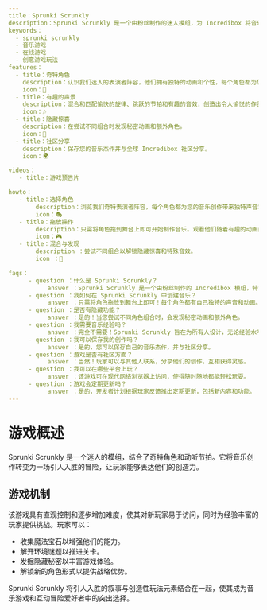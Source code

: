 ```yaml
---
title：Sprunki Scrunkly  
description：Sprunki Scrunkly 是一个由粉丝制作的迷人模组，为 Incredibox 将音乐创作转变为一场奇幻冒险。玩家可以探索迷人的角色和动听的节拍，为所有水平的音乐爱好者创造一个独特的游乐场。  
keywords：  
  - sprunki scrunkly  
  - 音乐游戏  
  - 在线游戏  
  - 创意游戏玩法  
features：  
  - title：奇特角色  
    description：认识我们迷人的表演者阵容，他们拥有独特的动画和个性，每个角色都为您的创作带来独特的音乐循环。  
    icon：🌟  
  - title：有趣的声景  
    description：混合和匹配愉快的旋律、跳跃的节拍和有趣的音效，创造出令人愉悦的作品。  
    icon：🎶  
  - title：隐藏惊喜  
    description：在尝试不同组合时发现秘密动画和额外角色。  
    icon：🎉  
  - title：社区分享  
    description：保存您的音乐杰作并与全球 Incredibox 社区分享。  
    icon：🌍  

videos：
   - title：游戏预告片  

howto：
   - title：选择角色  
      　description：浏览我们奇特表演者阵容，每个角色都为您的音乐创作带来独特声音和动画。  
      　icon：🎭  
   - title：拖放操作   
      　description：只需将角色拖到舞台上即可开始制作音乐。观看他们随着有趣的动画而生动起来。    
      　icon：🎮   
   - title：混合与发现   
      　description ：尝试不同组合以解锁隐藏惊喜和特殊音效。    
      　icon ：🔄   

faqs：
    　- question ：什么是 Sprunki Scrunkly？    
           answer ：Sprunki Scrunkly 是一个由粉丝制作的 Incredibox 模组，特色是奇特角色、趣味动画和愉快声景。    
    　- question ：我如何在 Sprunki Scrunkly 中创建音乐？    
           answer ：只需将角色拖放到舞台上即可！每个角色都有自己独特的声音和动画。    
    　- question ：是否有隐藏功能？    
           answer ：是的！当您尝试不同角色组合时，会发现秘密动画和额外角色。    
    　- question ：我需要音乐经验吗？    
           answer ：完全不需要！Sprunki Scrunkly 旨在为所有人设计，无论经验水平如何，都能轻松创建出色的音乐。    
    　- question ：我可以保存我的创作吗？    
           answer ：是的，您可以保存自己的音乐杰作，并与社区分享。    
    　- question ：游戏是否有社区方面？    
           answer ：当然！玩家可以与其他人联系，分享他们的创作，互相获得灵感。    
    　- question ：我可以在哪些平台上玩？    
           answer ：该游戏可在现代网络浏览器上访问，使得随时随地都能轻松玩耍。     
    　- question ：游戏会定期更新吗？     
           answer ：是的，开发者计划根据玩家反馈推出定期更新，包括新内容和功能。     
---  
```


# 游戏概述  

Sprunki Scrunkly 是一个迷人的模组，结合了奇特角色和动听节拍。它将音乐创作转变为一场引人入胜的冒险，让玩家能够表达他们的创造力。

## 游戏机制  

该游戏具有直观控制和逐步增加难度，使其对新玩家易于访问，同时为经验丰富的玩家提供挑战。玩家可以：

* 收集魔法宝石以增强他们的能力。
* 解开环境谜题以推进关卡。
* 发掘隐藏秘密以丰富游戏体验。
* 解锁新的角色形式以提供战略优势。

Sprunki Scrunkly 将引人入胜的叙事与创造性玩法元素结合在一起，使其成为音乐游戏和互动冒险爱好者中的突出选择。
